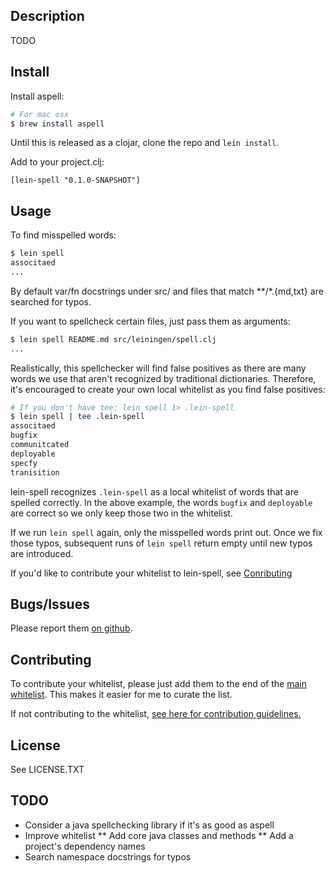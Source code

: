 ## Description

TODO

## Install

Install aspell:

```sh
# For mac osx
$ brew install aspell
```

Until this is released as a clojar, clone the repo and `lein install`.

Add to your project.clj:

    [lein-spell "0.1.0-SNAPSHOT"]

## Usage

To find misspelled words:
```sh
$ lein spell
associtaed
...
```

By default var/fn docstrings under src/ and files that match **/*.{md,txt}
are searched for typos.

If you want to spellcheck certain files, just pass them as arguments:

```sh
$ lein spell README.md src/leiningen/spell.clj
...
```

Realistically, this spellchecker will find false positives as there
are many words we use that aren't recognized by traditional dictionaries.
Therefore, it's encouraged to create your own local whitelist as you find
false positives:

```sh
# If you don't have tee: lein spell 1> .lein-spell
$ lein spell | tee .lein-spell
associtaed
bugfix
communitcated
deployable
specfy
tranisition
```

lein-spell recognizes `.lein-spell` as a local whitelist of words that are spelled correctly. In
the above example, the words `bugfix` and `deployable` are correct so we only keep those two in the
whitelist.

If we run `lein spell` again, only the misspelled words print out. Once we fix those typos,
subsequent runs of `lein spell` return empty until new typos are introduced.

If you'd like to contribute your whitelist to lein-spell, see [Conributing](#contributing)

## Bugs/Issues

Please report them [on github](http://github.com/cldwalker/lein-spell/issues).

## Contributing
To contribute your whitelist, please just add them to the end of the [main whitelist](#TODO). This
makes it easier for me to curate the list.

If not contributing to the whitelist, [see here for contribution
guidelines.](http://tagaholic.me/contributing.html)

## License

See LICENSE.TXT

## TODO
* Consider a java spellchecking library if it's as good as aspell
* Improve whitelist
** Add core java classes and methods
** Add a project's dependency names
* Search namespace docstrings for typos
